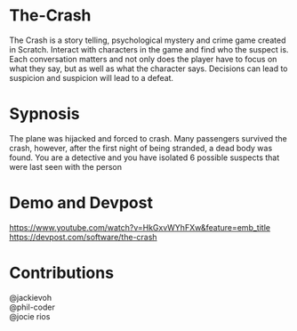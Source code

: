 # The-Crash
The Crash is a story telling, psychological mystery and crime game created in Scratch. Interact with characters in the game and find who the suspect is. Each conversation matters and not only does the player have to focus on what they say, but as well as what the character says. Decisions can lead to suspicion and suspicion will lead to a defeat.

# Sypnosis
The plane was hijacked and forced to crash. Many passengers survived the crash, however, after the first night of being stranded, a dead body was found. You are a detective and you have isolated 6 possible suspects that were last seen with the person

# Demo and Devpost
https://www.youtube.com/watch?v=HkGxvWYhFXw&feature=emb_title  
https://devpost.com/software/the-crash

# Contributions
@jackievoh  
@phil-coder  
@jocie rios
